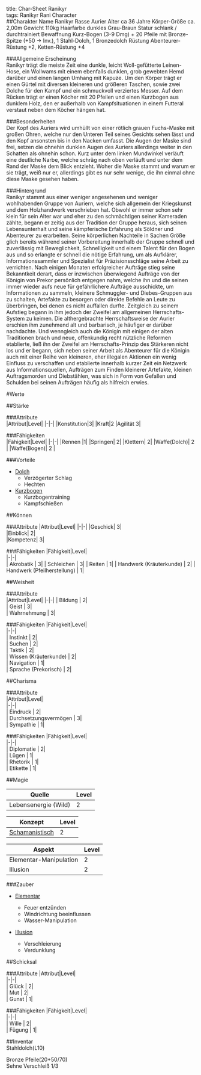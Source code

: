 title: Char-Sheet Ranikyr  
tags: Ranikyr Rani Character  
##CharakterName            RanikyrRasse           AurierAlter           ca 36 JahreKörper-Größe    ca. 2,00mGewicht         110kgHaarfarbe       dunkles Grau-BraunStatur          schlank / durchtrainiertBewaffnung      Kurz-Bogen (3-9 Dmg) + 20 Pfeile mit Bronze-Spitze (+50 -> Inv.),                 1 Stahl-Dolch, 1 BronzedolchRüstung         Abenteurer-Rüstung +2, Ketten-Rüstung +4###Allgemeine Erscheinung  Ranikyr trägt die meiste Zeit eine dunkle, leicht Woll-gefütterte Leinen-Hose, ein Wollwams mit einem ebenfalls dunklen, grob gewebten Hemd darüber und einen langen Umhang mit Kapuze. Um den Körper trägt er einen Gürtel mit diversen kleineren und größeren Taschen, sowie zwei Dolche für den Kampf und ein schmuckvoll verziertes Messer. Auf dem Rücken trägt er einen Köcher mit 20 Pfeilen und einen Kurzbogen aus dunklem Holz, den er außerhalb von Kampfsituationen in einem Futteral verstaut neben dem Köcher hängen hat.###Besonderheiten  Der Kopf des Auriers wird umhüllt von einer rötlich grauen Fuchs-Maske mit großen Ohren, welche nur den Unteren Teil seines Gesichts sehen lässt und den Kopf ansonsten bis in den Nacken umfasst. Die Augen der Maske sind frei, setzen die ohnehin dunklen Augen des Auriers allerdings weiter in den Schatten als ohnehin schon. Kurz unter dem linken Mundwinkel verläuft eine deutliche Narbe, welche schräg nach oben verläuft und unter dem Rand der Maske dem Blick entzieht. Woher die Maske stammt und warum er sie trägt, weiß nur er, allerdings gibt es nur sehr wenige, die ihn einmal ohne diese Maske gesehen haben.###Hintergrund  Ranikyr stammt aus einer weniger angesehenen und weniger wohlhabenden Gruppe von Auriern, welche sich allgemein der Kriegskunst und dem Holzhandwerk verschrieben hat. Obwohl er immer schon sehr klein für sein Alter war und eher zu den schmächtigen seiner Kameraden zählte, begann er zeitig aus der Tradition der Gruppe heraus, sich seinen Lebensunterhalt und seine kämpferische Erfahrung als Söldner und Abenteurer zu erarbeiten. Seine körperlichen Nachteile in Sachen Größe glich bereits während seiner Vorbereitung innerhalb der Gruppe schnell und zuverlässig mit Beweglichkeit, Schnelligkeit und einem Talent für den Bogen aus und so erlangte er schnell die nötige Erfahrung, um als Aufklärer, Informationssammler und Spezialist für Präzisionsschläge seine Arbeit zu verrichten. Nach einigen Monaten erfolgreicher Aufträge stieg seine Bekanntkeit derart, dass er inzwischen überwiegend Aufträge von der Königin von Prekor persönlich entgegen nahm, welche ihn und die seinen immer wieder aufs neue für gefährlichere Aufträge ausschickte, um Informationen zu sammeln, kleinere Schmuggler- und Diebes-Gruppen aus zu schalten, Artefakte zu besorgen oder direkte Befehle an Leute zu überbringen, bei denen es nicht auffallen durfte. Zeitgleich zu seinem Aufstieg begann in ihm jedoch der Zweifel am allgemeinen Herrschafts-System zu keimen. Die althergebrachte Herrschaftsweise der Aurier erschien ihm zunehmend alt und barbarisch, je häufiger er darüber nachdachte. Und wenngleich auch die Königin mit einigen der alten Traditionen brach und neue, offenkundig recht nützliche Reformen etablierte, ließ ihn der Zweifel am Herrschafts-Prinzip des Stärkeren nicht los und er begann, sich neben seiner Arbeit als Abenteurer für die Königin auch mit einer Reihe von kleineren, eher illegalen Aktionen ein wenig Einfluss zu verschaffen und etablierte innerhalb kurzer Zeit ein Netzwerk aus Informationsquellen, Aufträgen zum Finden kleinerer Artefakte, kleinen Auftragsmorden und Diebstählen, was sich in Form von Gefallen und Schulden bei seinen Aufträgen häufig als hilfreich erwies. #Werte##Stärke  ###Attribute  |Attribut|Level||-|-||Konstitution|3||Kraft|2|Agilität 3|###Fähigkeiten  |Fähigkeit|Level||-|-||Rennen |1||Springen| 2||Klettern| 2||Waffe(Dolch)| 2 ||Waffe(Bogen)| 2  |        ###Vorteile  * [Dolch](schools#dolch)     * Verzögerter Schlag    * Hechten* [Kurzbogen](bows#kurzbogen)    * Kurzbogentraining      * Kampfschießen  ##Können###Attribute|Attribut|Level||-|-||Geschick| 3|  |Einblick| 2|  |Kompetenz| 3|  ###Fähigkeiten|Fähigkeit|Level|  |-|-|  |  Akrobatik |  3||  Schleichen |  3||  Reiten |  1||  Handwerk (Kräuterkunde) |  2||  Handwerk (Pfeilherstellung) |  1|  ##Weisheit###Attribute  |Attribut|Level||-|-||   Bildung |  2|  |   Geist |  3|  |  Wahrnehmung |  3|  ###Fähigkeiten|Fähigkeit|Level|  |-|-|  |  Instinkt |  2|  |  Suchen |  2|  |  Taktik |  2|  |  Wissen (Kräuterkunde) |  2|  |  Navigation |  1|  |  Sprache (Prekorisch) |  2|  ##Charisma###Attribute  |Attribut|Level|  |-|-|  |  Eindruck |  2|  |  Durchsetzungsvermögen |  3|  |  Sympathie |  1|  ###Fähigkeiten|Fähigkeit|Level|  |-|-|  |  Diplomatie |  2|  |  Lügen |  1|  |  Rhetorik |  1|  |  Etikette |  1|  ##Magie| Quelle|  Level|    |-|-||  Lebensenergie (Wild) |  2|  |Konzept | Level||-|-||[Schamanistisch](shamanism)|2|| Aspekt |  Level|    |-|-||   Elementar-Manipulation |  2|  |   Illusion |  2|  ###Zauber* [Elementar](shamanism#elementar)    * Feuer entzünden    * Windrichtung beeinflussen    * Wasser-Manipulation* [Illusion](shamanism#illusion)    * Verschleierung    * Verdunklung##Schicksal###Attribute|Attribut|Level|  |-|-|  |  Glück |  2|  |  Mut |  2|  |  Gunst |  1|  ###Fähigkeiten|Fähigkeit|Level|  |-|-|  |  Wille |  2|  |  Fügung |  1|  ##Inventar  Stahldolch(L10)  Bronze Pfeile(20+50/70)  Sehne Verschleiß 1/3  